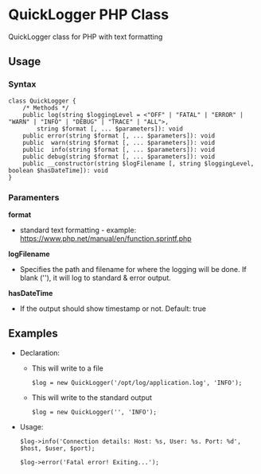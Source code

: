 # QuickLogger PHP Class
QuickLogger class for PHP with text formatting

## Usage
### Syntax
    class QuickLogger {
        /* Methods */
        public log(string $loggingLevel = <"OFF" | "FATAL" | "ERROR" | "WARN" | "INFO" | "DEBUG" | "TRACE" | "ALL">, 
            string $format [, ... $parameters]): void
        public error(string $format [, ... $parameters]): void
        public  warn(string $format [, ... $parameters]): void
        public  info(string $format [, ... $parameters]): void
        public debug(string $format [, ... $parameters]): void
        public __constructor(string $logFilename [, string $loggingLevel, boolean $hasDateTime]): void
    }

### Paramenters
**format**
- standard text formatting - example: https://www.php.net/manual/en/function.sprintf.php

**logFilename**
- Specifies the path and filename for where the logging will be done. If blank (''), it will log to standard & error output.

**hasDateTime**
- If the output should show timestamp or not. Default: true


## Examples
  - Declaration: 
    - This will write to a file
  
      `$log = new QuickLogger('/opt/log/application.log', 'INFO');`

    - This will write to the standard output

       `$log = new QuickLogger('', 'INFO');`

  - Usage:
 
        $log->info('Connection details: Host: %s, User: %s. Port: %d', $host, $user, $port);

        $log->error('Fatal error! Exiting...');
